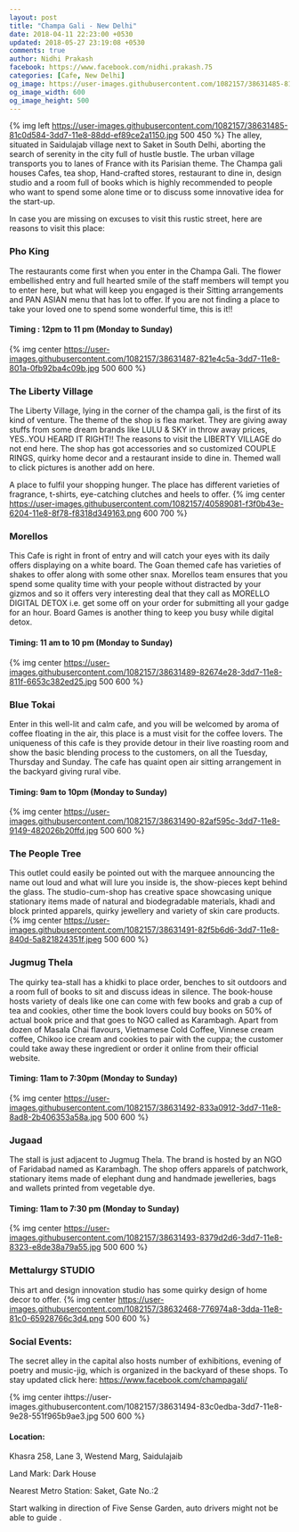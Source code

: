 ```yaml
---
layout: post
title: "Champa Gali - New Delhi"
date: 2018-04-11 22:23:00 +0530
updated: 2018-05-27 23:19:08 +0530
comments: true
author: Nidhi Prakash
facebook: https://www.facebook.com/nidhi.prakash.75
categories: [Cafe, New Delhi]
og_image: https://user-images.githubusercontent.com/1082157/38631485-81c0d584-3dd7-11e8-88dd-ef89ce2a1150.jpg
og_image_width: 600
og_image_height: 500
---
```


{% img left https://user-images.githubusercontent.com/1082157/38631485-81c0d584-3dd7-11e8-88dd-ef89ce2a1150.jpg 500 450 %}
The alley, situated in Saidulajab village next to Saket in South Delhi, aborting the search of serenity in the city full of hustle bustle. The urban village transports you to lanes of France with its Parisian theme. The Champa gali houses Cafes, tea shop, Hand-crafted stores, restaurant to dine in, design studio and a room full of books which is highly recommended to people who want to spend some alone time or to discuss some innovative idea for the start-up.

<!-- more -->

In case you are missing on excuses to visit this rustic street, here are reasons to visit this place:

### Pho King
The restaurants come first when you enter in the Champa Gali. The flower embellished entry and full hearted smile of the staff members will tempt you to enter here, but what will keep you engaged is their Sitting arrangements and PAN ASIAN menu that has lot to offer. If you are not finding a place to take your loved one to spend some wonderful time, this is it!!
#### Timing : 12pm to 11 pm  (Monday to Sunday)
{% img center https://user-images.githubusercontent.com/1082157/38631487-821e4c5a-3dd7-11e8-801a-0fb92ba4c09b.jpg 500 600 %}

### The Liberty Village
The Liberty Village, lying in the corner of the champa gali, is the first of its kind of venture. The theme of the shop is flea market. They are giving away stuffs from some dream brands like LULU & SKY  in throw away prices, YES..YOU HEARD IT RIGHT!! The reasons to visit the LIBERTY VILLAGE do not end here. The shop has got accessories and so customized COUPLE RINGS, quirky home decor and a restaurant inside to dine in. Themed wall to click pictures is another add on here.

A place to fulfil your shopping hunger. The place has different varieties of fragrance, t-shirts, eye-catching clutches and heels to offer.
{% img center https://user-images.githubusercontent.com/1082157/40589081-f3f0b43e-6204-11e8-8f78-f8318d349163.png 600 700 %}

### Morellos
This Cafe is right in front of entry and will catch your eyes with its daily offers displaying on a white board. The Goan themed cafe has varieties of shakes to offer along with some other snax. Morellos team ensures that you spend some quality time with your people without distracted by your gizmos and so it offers very interesting deal that they call as MORELLO DIGITAL DETOX i.e. get some off on your order for submitting all your gadge for an hour. Board Games is another thing to keep you busy while digital detox.
#### Timing: 11 am to 10 pm (Monday to Sunday)
{% img center https://user-images.githubusercontent.com/1082157/38631489-82674e28-3dd7-11e8-811f-6653c382ed25.jpg 500 600 %}

### Blue Tokai
Enter in this well-lit and calm cafe, and you will be welcomed by aroma of coffee floating in the air, this place is a must visit for the coffee lovers. The uniqueness of this cafe is they provide detour in their live roasting room and show the basic blending process to the customers, on all the Tuesday, Thursday and Sunday. The cafe has quaint open air sitting arrangement in the backyard giving rural vibe.
#### Timing: 9am to 10pm (Monday to Sunday)
{% img center https://user-images.githubusercontent.com/1082157/38631490-82af595c-3dd7-11e8-9149-482026b20ffd.jpg 500 600 %}

### The People Tree
This outlet could easily be pointed out with the marquee announcing the name out loud and what will lure you inside is, the show-pieces kept behind the glass. The studio-cum-shop has creative space showcasing unique stationary items made of natural and biodegradable materials, khadi and block printed apparels, quirky jewellery and variety of skin care products.
{% img center https://user-images.githubusercontent.com/1082157/38631491-82f5b6d6-3dd7-11e8-840d-5a821824351f.jpeg 500 600 %}

### Jugmug Thela
The quirky tea-stall has a khidki to place order, benches to sit outdoors and a room full of books to sit and discuss ideas in silence. The book-house hosts variety of deals like one can come with few books and grab a cup of tea and cookies, other time the book lovers could buy books on 50% of actual book price and that goes to NGO called as Karambagh. 
Apart from dozen of Masala Chai flavours, Vietnamese Cold Coffee, Vinnese cream coffee, Chikoo ice cream and cookies to pair with the cuppa; the customer could take away these ingredient or order it online from their official website.
#### Timing: 11am to 7:30pm (Monday to Sunday)
{% img center https://user-images.githubusercontent.com/1082157/38631492-833a0912-3dd7-11e8-8ad8-2b406353a58a.jpg 500 600 %}

### Jugaad
The stall is just adjacent to Jugmug Thela. The brand is hosted by an  NGO of Faridabad named as Karambagh. The shop offers apparels of patchwork, stationary items made of elephant dung and handmade jewelleries, bags and wallets printed from vegetable dye.
#### Timing: 11am to 7:30 pm (Monday to Sunday)
{% img center https://user-images.githubusercontent.com/1082157/38631493-8379d2d6-3dd7-11e8-8323-e8de38a79a55.jpg 500 600 %}

### Mettalurgy STUDIO
This art and design innovation studio has some quirky design of home decor to offer.
{% img center https://user-images.githubusercontent.com/1082157/38632468-776974a8-3dda-11e8-81c0-65928766c3d4.png  500 600 %}


### Social Events: 
The secret alley in the capital also hosts number of exhibitions, evening of poetry and music-jig, which is organized in the backyard of these shops. To stay updated click here: https://www.facebook.com/champagali/


{% img center ihttps://user-images.githubusercontent.com/1082157/38631494-83c0edba-3dd7-11e8-9e28-551f965b9ae3.jpg 500 600 %}
#### Location: 
Khasra 258, Lane 3, Westend Marg, Saidulajaib

Land Mark: Dark House

Nearest Metro Station: Saket, Gate No.:2

Start walking in direction of Five Sense Garden, auto drivers might not be able to guide . 
